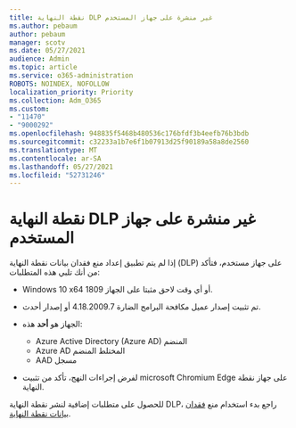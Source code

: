 ```yaml
---
title: نقطة النهاية DLP غير منشرة على جهاز المستخدم
ms.author: pebaum
author: pebaum
manager: scotv
ms.date: 05/27/2021
audience: Admin
ms.topic: article
ms.service: o365-administration
ROBOTS: NOINDEX, NOFOLLOW
localization_priority: Priority
ms.collection: Adm_O365
ms.custom:
- "11470"
- "9000292"
ms.openlocfilehash: 948835f5468b480536c176bfdf3b4eefb76b3bdb
ms.sourcegitcommit: c32233a1b7e6f1b07913d25f90189a58a8de2560
ms.translationtype: MT
ms.contentlocale: ar-SA
ms.lasthandoff: 05/27/2021
ms.locfileid: "52731246"
---
```

# <a name="endpoint-dlp-not-deployed-to-users-device"></a>نقطة النهاية DLP غير منشرة على جهاز المستخدم

إذا لم يتم تطبيق إعداد منع فقدان بيانات نقطة النهاية (DLP) على جهاز مستخدم، فتأكد من أنك تلبي هذه المتطلبات:

- Windows 10 x64 1809 أو أي وقت لاحق مثبتا على الجهاز.
- تم تثبيت إصدار عميل مكافحة البرامج الضارة 4.18.2009.7 أو إصدار أحدث.
- الجهاز هو **أحد** هذه:
    
    - Azure Active Directory (Azure AD) المنضم
    - Azure AD المختلط المنضم
    - AAD مسجل

- لفرض إجراءات النهج، تأكد من تثبيت microsoft Chromium Edge على جهاز نقطة النهاية.

للحصول على متطلبات إضافية لنشر نقطة النهاية DLP، راجع بدء استخدام منع [فقدان بيانات نقطة النهاية](/microsoft-365/compliance/endpoint-dlp-getting-started#prepare-your-endpoints).